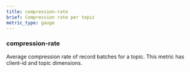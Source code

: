 ```yaml
---
title: compression-rate
brief: Compression rate per topic
metric_type: gauge
---
```


### compression-rate

Average compression rate of record batches for a topic. This metric has client-id and topic dimensions.

